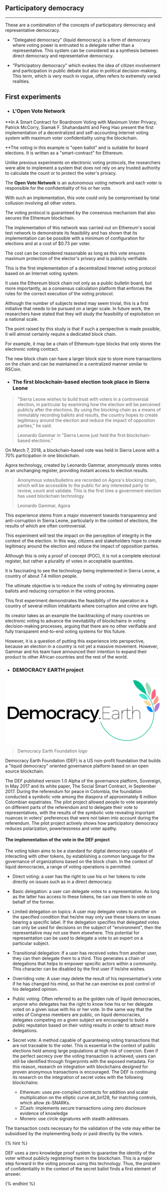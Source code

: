 ## Participatory democracy
---

These are a combination of the concepts of participatory democracy and representative democracy.
 
 * "Delegated democracy" (liquid democracy) is a form of democracy where voting power is entrusted to a delegate rather than a representative. This system can be considered as a synthesis between direct democracy and representative democracy.
 
 * "Participatory democracy" which evokes the idea of citizen involvement and participation in public debate but also in political decision-making. This term, which is very much in vogue, often refers to extremely varied realities.

## First experiments

* ### L'Open Vote Network

**In A Smart Contract for Boardroom Voting with Maximum Voter Privacy, Patrick McCorry, Siamak F. Shahandashti and Feng Hao present the first implementation of a decentralized and self-accounting Internet voting system with maximum voter confidentiality using the blockchain. 

**The voting in this example is "open ballot" and is suitable for board elections. It is written as a "smart-contract" for Ethereum. 

Unlike previous experiments on electronic voting protocols, the researchers were able to implement a system that does not rely on any trusted authority to calculate the count or to protect the voter's privacy. 

The **Open Vote Network** is an autonomous voting network and each voter is responsible for the confidentiality of his or her vote.
 
With such an implementation, this vote could only be compromised by total collusion involving all other voters.

The voting protocol is guaranteed by the consensus mechanism that also secures the Ethereum blockchain. 

The implementation of this network was carried out on Ethereum's social test network to 
demonstrate its feasibility and has shown that its implementation can be possible with a minimum of configuration for elections and at a cost of $0.73 per voter. 

The cost can be considered reasonable as long as this vote ensures maximum protection of the elector's privacy and is publicly verifiable. 

This is the first implementation of a decentralized Internet voting protocol based on an Internet voting system.

It uses the Ethereum block chain not only as a public bulletin board, but more importantly, as a consensus calculation platform that enforces the rules for the correct execution of the voting protocol.

Although the number of subjects tested may seem trivial, this is a first initiative that needs to be pursued on a larger scale. In future work, the researchers have stated that they will study the feasibility of exploitation on a national scale.

The point raised by this study is that if such a perspective is made possible, it will almost certainly require a dedicated block chain. 

For example, it may be a chain of Ethereum-type blocks that only stores the electronic voting contract. 

The new block chain can have a larger block size to store more transactions on the chain and can be maintained in a centralized manner similar to RSCoin.

* ### The first blockchain-based election took place in Sierra Leone

> "Sierra Leone wishes to build trust with voters in a controversial election, in particular by examining how the election will be perceived publicly after the elections. By using the blocking chain as a means of immutably recording ballots and results, the country hopes to create legitimacy around the election and reduce the impact of opposition parties," he said.  
>
> Leonardo Gammar in "Sierra Leone just held the first blockchain-based elections."

On March 7, 2018, a blockchain-based vote was held in Sierra Leone with a 70% participation in one blockchain.

Agora technology, created by Leonardo Gammar, anonymously stores votes in an unchanging register, providing instant access to election results.

> Anonymous votes/bulletins are recorded on Agora's blocking chain, which will be accessible to the public for any interested party to review, count and validate. This is the first time a government election has used blockchain technology.
>
> Leonardo Gammar, Agora

This experience stems from a major movement towards transparency and anti-corruption in Sierra Leone, particularly in the context of elections, the results of which are often controversial.

This experiment will test the impact on the perception of integrity in the context of the election. In this way, citizens and stakeholders hope to create legitimacy around the election and reduce the impact of opposition parties. 

Although this is only a proof of concept (POC), it is not a complete electoral register, but rather a plurality of votes in acceptable quantities.

It is fascinating to see the technology being implemented in Sierra Leone, a country of about 7.4 million people. 

The ultimate objective is to reduce the costs of voting by eliminating paper ballots and reducing corruption in the voting process.

This first experiment demonstrates the feasibility of the operation in a country of several million inhabitants where corruption and crime are high.
 
 Its creator takes as an example the backtracking of many countries on electronic voting to advance the inevitability of blockchains in voting decision-making processes, arguing that there are no other verifiable and fully transparent end-to-end voting systems for this future.

However, it is a question of putting this experience into perspective, because an election in a country is not yet a massive movement. However, Gammar and his team have announced their intention to expand their product to other African countries and the rest of the world.

* ### DEMOCRACY EARTH project

![Logo de la Democracy Earth Foundation](../../images/democracy-earth.png)
> Democracy Earth Foundation logo

Democracy Earth Foundation (DEF) is a US non-profit foundation that builds a "liquid democracy" oriented governance platform based on an open source blockchain. 

The DEF published version 1.0 Alpha of the governance platform, Sovereign, in May 2017 and its white paper, The Social Smart Contract, in September 2017. During the referendum for peace in Colombia, the foundation conducted a symbolic vote among the diaspora of approximately 6 million Colombian expatriates. The pilot project allowed people to vote separately on different parts of the referendum and to delegate their vote to representatives, with the results of the symbolic vote revealing important nuances in voters' preferences that were not taken into account during the referendum. The pilot project actively shows how participatory democracy reduces polarization, powerlessness and voter apathy.

#### The implementation of the vote in the DEF project

The voting token aims to be a standard for digital democracy capable of interacting with other tokens, by establishing a common language for the governance of organizations based on the block chain. In the context of liquid democracies, a range of voting operations is permitted:

* Direct voting: a user has the right to use his or her tokens to vote directly on issues such as in a direct democracy.

* Basic delegation: a user can delegate votes to a representative. As long as the latter has access to these tokens, he can use them to vote on behalf of the former.

* Limited delegation on topics: A user may delegate votes to another on the specified condition that he/she may only use these tokens on issues bearing a specific label. If the delegation specifies that delegated votes can only be used for decisions on the subject of "environment", then the representative may not use them elsewhere. This potential for representation can be used to delegate a vote to an expert on a particular subject.

* Transitional delegation: If a user has received votes from another user, they can then delegate them to a third. This generates a chain of delegations that helps to empower specific actors within a community. This character can be disabled by the first user if he/she wishes.

* Overriding vote: A user may delete the result of his representative's vote if he has changed his mind, so that he can exercise ex post control of his delegated opinion.

* Public voting: Often referred to as the golden rule of liquid democracies, anyone who delegates has the right to know how his or her delegate voted on a given issue with his or her vote. In the same way that the votes of Congress members are public, on liquid democracies, delegates competing on a given subject are encouraged to build a public reputation based on their voting results in order to attract more delegations.

* Secret vote: A method capable of guaranteeing voting transactions that are not traceable to the voter. This is essential in the context of public elections held among large populations at high risk of coercion. Even if the perfect secrecy over the voting transaction is achieved, users can still be identified through fingerprints with the exposed metadata. For this reason, research on integration with blockchains designed for proven anonymous transactions is encouraged. The DEF is continuing its research on the integration of secret votes with the following blockchains:
    * Ethereum: uses pre-compiled contracts for addition and scalar multiplication on the elliptic curve alt_bn128, for matching controls, which allow zk-SNARKs.
    * ZCash: implements secure transactions using zero disclosure evidence of knowledge
    * Monero: use circle signatures with stealth addresses.
 
The transaction costs necessary for the validation of the vote may either be subsidised by the implementing body or paid directly by the voters.
   
{% hint %}

DEF uses a zero knowledge proof system to guarantee the identity of the voter without publicly registering them in the blockchain. This is a major step forward in the voting process using this technology. Thus, the problem of confidentiality in the context of the secret ballot finds a first element of answer.

{% endhint %}
